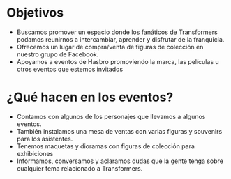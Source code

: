 # Objetivos

* Buscamos promover un espacio donde los fanáticos de Transformers podamos reunirnos
a intercambiar, aprender y disfrutar de la franquicia.
* Ofrecemos un lugar de compra/venta de figuras de colección en nuestro grupo de Facebook.
* Apoyamos a eventos de Hasbro promoviendo la marca, las películas u otros eventos que estemos invitados


# ¿Qué hacen en los eventos?

* Contamos con algunos de los personajes que llevamos a algunos eventos.
* También instalamos una mesa de ventas con varias figuras y souvenirs para los asistentes.
* Tenemos maquetas y dioramas con figuras de colección para exhibiciones
* Informamos, conversamos y aclaramos dudas que la gente tenga sobre cualquier tema relacionado a Transformers.
